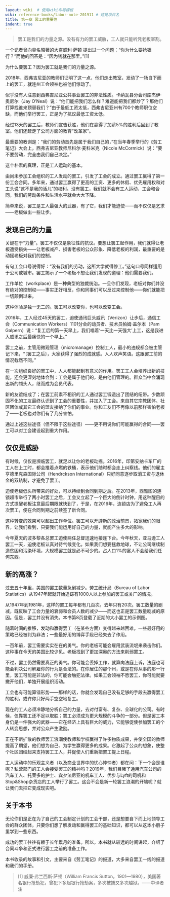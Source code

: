 ```yaml
---
layout: wiki  # 使用wiki布局模板
wiki: reference-books/labor-note-201911 # 这是项目名
title: 第一章 罢工的重要性
indent: true
---
```

>罢工是我们的力量之源。没有有力的罢工威胁，工人就只能听凭老板宰割。

一个记者曾向臭名昭著的大盗威利·萨顿 提出过一个问题：“你为什么要抢银行？”而他的回答是：“因为钱就在那里。”[1]

为什么要罢工？因为罢工就是我们的力量之源。

2018年，西弗吉尼亚的教师们证明了这一点，他们走出教室，发动了一场自下而上的罢工，就连州工会领袖也被他们惊动了。

似乎没有人注意到西弗吉尼亚公共事业罢工的非法性质。卡纳瓦县分会司库杰伊·奥尼尔（Jay O’Neal）说：“他们能把我们怎么样？难道能把我们都炒了？那他们打算找谁来顶替我们？”由于最低工资太低，西弗吉尼亚州有700个教师职位空缺，而他们举行罢工，正是为了抗议最低工资太低。

经过13天的罢工后，教师们宣告获胜，他们在赢得了加薪5%的胜利后回到了教室。他们还赶走了公司方面的教育“改革家”。

最重要的教训是：“我们的劳动首先是属于我们自己的，”在当年春季举行的《劳工笔记》大会上，西弗吉尼亚教师尼科尔·麦科米克（Nicole McCormick）说：“要不要劳动，完全由我们自己决定。”

这个朴素的真理，正是工人运动的基本。

由尚未参加工会组织的工人发动的罢工，引发了工会的成立。通过罢工赢得了第一份工会合同。多年来，通过罢工赢得了更高的工资、更多的休假、优先雇用权和对工头说“这不是我的活儿”的权利。没有罢工，我们就不会有工人运动、工会和合同，我们的劳动条件和生活水平就会大大下降。

简单来说，罢工是工人最强大的武器，有了它，我们才能迫使——而不仅仅是乞求——老板做出一些让步。

## 发现自己的力量

关键在于“力量”。罢工不仅仅是象征性的抗议。要想让罢工起作用，我们就得让老板遭受损失——让老板减产、损害老板的公众形象、降低老板的利润，最重要的是动摇老板对我们的控制。

有句工会口号说得好：“没有我们的劳动，这所大学就得停工。”这句口号同样适用于公司或城市。罢工揭示了一个老板不想让我们发现的道理：他们需要我们。

工作单位（workplace）是一种典型的独裁统治。一旦你们发现，老板对你们并没有绝对的控制权——事实正好相反，你和同事们可以反过来控制他——你们就能把一切颠倒过来。

这种体验是独一无二的。罢工可以改变你，也可以改变工会。

2016年，工人经过45天的罢工，迫使通讯巨头威讯（Verizon）让步后，通信工会（Communication Workers）1101分会的动员者、技术员帕姆·盖尔本（Pam Galpern）说：“复工后的第一天早上，我们唱着‘一天比一天强大’上工，这是我进入威讯之后最痛快的一个早上。”

罢工之前，主管用微观管理（micromanage）控制工人，最小的违规都会被主管记下来，“〔罢工之后〕，大家获得了强烈的成就感。人人欢声笑语。这跟罢工前的情况截然不同。”

在一次组织良好的罢工中，人人都能起到有意义的作用。罢工工人会培养出新的技能，还会更深刻地体会到：工会是属于他们的，是由他们管理的。群众当中会涌现出新的领头人，继而成为会员代表。

新的友谊结成了；在罢工前素不相识的工人通过罢工锻造出了团结的纽带。少数顽固不化的工友最终认识到了工会的重要性，并加入了工会。来自其它宗教团体、社区团体或其它工会的盟友接纳了你们的事业。你和工友们不再像以前那样害怕老板了——老板也对你们有了几分害怕。

通过上述这些途径（但不限于这些途径）——更不用说你们可能赢得的合同——罢工可以对工会建设起到重大作用。

## 仅仅是威胁

有时候，仅仅是濒临罢工，就足以让你的老板动摇。2016年，印第安纳卡车厂的工人在上工时，都会推着点燃的铁桶，表示他们随时都会走上纠察线。他们的雇主亨德里克森国际公司（Hendrckson International）只好同意逐步取消工资与退休金的双轨制，才避免了罢工。

迫使老板低头所带来的好处，可以持续到合同到期之后。在2013年，西雅图的连锁超市举行了两小时罢工之后，工会又立起了一个巨大的倒计时钟，用这种醒目的方式提醒老板注意最后期限就快到了，于是，在2016年，连锁店为了避免工人再次罢工，便在合同到期之前续签了新合同。

这种转变的效果可以超出工作单位。罢工可以开辟新的政治前景，拓宽我们的眼界，让我们看到，只要我们能运用好自己的力量，就能产生多大的影响。

今年夏天的波多黎各总罢工迫使两任总督迅速地接连下台。今年秋天，亚马逊工人罢工一天，迫使老板认真对待气候变化。如果我们想要拯救地球，不让公司继续制造贫困和污染环境，大规模罢工就是必不可少的。占人口1%的富人不会给我们任何东西。

## 新的高涨？

过去五十年里，美国的罢工数量急剧减少。劳工统计局（Bureau of Labor Statistics）从1947年起就开始追踪有1000人以上参加的罢工或关厂的情况。

从1947年到1981年，这样的罢工每年都有几百次。去年只有20次。罢工数量的剧减，既反映了工会力量的衰弱和会员人数的减少——而这也正是罢工数量剧减的原因。但是，罢工并没有消失。本书第8页登载了近期的大小罢工的示例图。

随着时间的推移，发动和赢得罢工（在某些方面）变得越来越困难。一些最好用的策略已经被判为非法；一些最好用的博弈手段已经失去了作用。

一百年前，罢工需要实实在在的勇气。你的老板可能会雇用武装流氓来袭击你们。这种事在今天的美国比较少见。老板找到了更加深奥的方法来削弱罢工。

不过，罢工仍然需要真正的勇气。你可能会丢掉工作，就算向法庭上诉，法庭也可能会判决公司解雇你的行为是合法的。在你居住的那个州，或是在你从事的那一行里，罢工可能是非法的，你可能会触犯法律。如果工会领袖不愿罢工，你可能就要撇开他们，单独开展组织活动。

工会也有可能算错形势——那样的话，你就会发现自己没有足够的手段去赢得罢工的胜利。或许你只好两手空空地复工。

现在的工人必须冷静地分析自己的力量，去对付富有、复杂、全球化的公司。有时候，仅靠罢工还不足以取胜；罢工必须成为更大规模的斗争的一部分。但是罢工本身仍是一件强大的武器——它在经济上具有巨大的威力，它能够促使参加罢工的个人转变思想，并对公众产生激励。

正在不断扩散的教师罢工浪潮使教师和学校赢得了许多物质成果，并使全国的教师提高了期望，他们想为自己、为学生赢得更多的成果。它激起了公众的想象，使整个社区团结起来支持罢工工人，并促使人们重新把罢工提上日程。

工人运动中的乐观主义者（以及商业世界中的忧心忡忡者）都在问：下一个会是谁呢？私营部门的工人会接受罢工的精神吗？2019年，我们目睹了通用汽车公司的汽车工人、托莱多的护士、宾夕法尼亚的机车工人、优步与Lyft的司机和Stop&Shop杂货店的工人举行了罢工。这会不会是新一轮罢工浪潮的开端呢？就让我们去把它变成现实吧。

## 关于本书

无论你们是正在为了自己的工会制定计划的工会干部，还是想要自下而上地领导工会的群众团体，只要你们想了解发动和赢得罢工的基础知识，都可以从这本小册子里学到一些东西。

成功的罢工往往有赖于长年累月的准备。所以，本书就从较远的时间讲起，介绍了合同斗争和正式进行罢工之前的准备工作。

本书收录的故事和引文，主要来自《劳工笔记》的报道，大多来自罢工一线的报道和我们的手册。

>[1] 威廉·弗兰西斯·萨顿（William Francis Sutton，1901—1980），美国著名银行抢劫犯，曾犯下多起银行抢劫案，多次被捕又多次越狱。——中译者注
